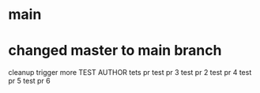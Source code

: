 # main
# changed master to main branch
cleanup
trigger more
TEST AUTHOR
tets pr
test pr 3
test pr 2
test pr 4
test pr 5
test pr 6
